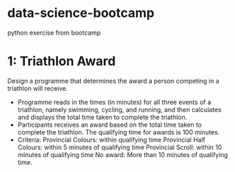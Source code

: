 # data-science-bootcamp
python exercise from bootcamp

# 1: Triathlon Award
Design a programme that determines the award a person competing in a triathlon will receive.
- Programme reads in the times (in minutes) for all three events of a triathlon, namely swimming, cycling, and running, and then calculates and displays the total time taken to complete the triathlon.
- Participants receives an award based on the total time taken to complete the triathlon. The qualifying time for awards is 100 minutes. 
- Criteria: 
    Provincial Colours: within qualifying time
    Provincial Half Colours: within 5 minutes of qualifying time
    Provincial Scroll: within 10 minutes of qualifying time
    No award: More than 10 minutes of qualifying time.
